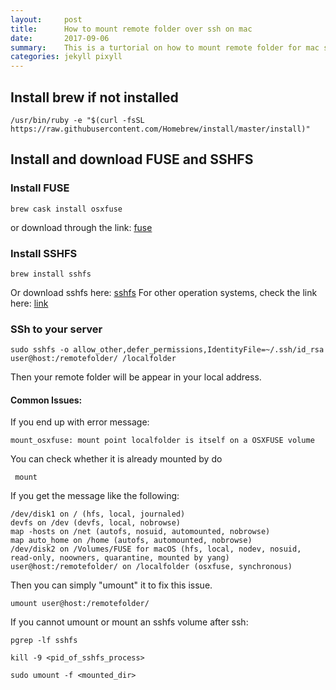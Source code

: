 ```yaml
---
layout:     post
title:      How to mount remote folder over ssh on mac
date:       2017-09-06
summary:    This is a turtorial on how to mount remote folder for mac system
categories: jekyll pixyll
---
```

## Install brew if not installed
```
/usr/bin/ruby -e "$(curl -fsSL https://raw.githubusercontent.com/Homebrew/install/master/install)"
```
## Install and download FUSE and SSHFS

### Install FUSE
```
brew cask install osxfuse
```
or download through the link: [fuse](https://github.com/osxfuse/osxfuse/releases/download/osxfuse-3.6.3/osxfuse-3.6.3.dmg)
### Install SSHFS
```
brew install sshfs
```
Or download sshfs here: [sshfs](https://github.com/osxfuse/sshfs/releases/download/osxfuse-sshfs-2.5.0/sshfs-2.5.0.pkg)
For other operation systems, check the link here:
[link](https://www.digitalocean.com/community/tutorials/how-to-use-sshfs-to-mount-remote-file-systems-over-ssh)

### SSh to your server
```
sudo sshfs -o allow_other,defer_permissions,IdentityFile=~/.ssh/id_rsa user@host:/remotefolder/ /localfolder
```

Then your remote folder will be appear in your local address.
#### Common Issues:
If you end up with error message:
 ```
 mount_osxfuse: mount point localfolder is itself on a OSXFUSE volume
 ```
You can check whether it is already mounted by do
```
 mount
```

If you get the message like the following:
```
/dev/disk1 on / (hfs, local, journaled)
devfs on /dev (devfs, local, nobrowse)
map -hosts on /net (autofs, nosuid, automounted, nobrowse)
map auto_home on /home (autofs, automounted, nobrowse)
/dev/disk2 on /Volumes/FUSE for macOS (hfs, local, nodev, nosuid, read-only, noowners, quarantine, mounted by yang)
user@host:/remotefolder/ on /localfolder (osxfuse, synchronous)
```
Then you can simply "umount" it to fix this issue.
```
umount user@host:/remotefolder/
```

If you cannot umount or mount an sshfs volume after ssh:
```
pgrep -lf sshfs
```

```
kill -9 <pid_of_sshfs_process>
```

```
sudo umount -f <mounted_dir>
```